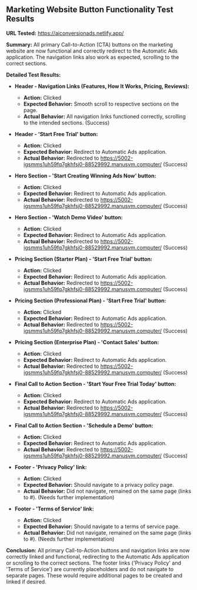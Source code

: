 ## Marketing Website Button Functionality Test Results

**URL Tested:** https://aiconversionads.netlify.app/

**Summary:**
All primary Call-to-Action (CTA) buttons on the marketing website are now functional and correctly redirect to the Automatic Ads application. The navigation links also work as expected, scrolling to the correct sections.

**Detailed Test Results:**

*   **Header - Navigation Links (Features, How It Works, Pricing, Reviews):**
    *   **Action:** Clicked
    *   **Expected Behavior:** Smooth scroll to respective sections on the page.
    *   **Actual Behavior:** All navigation links functioned correctly, scrolling to the intended sections. (Success)

*   **Header - 'Start Free Trial' button:**
    *   **Action:** Clicked
    *   **Expected Behavior:** Redirect to Automatic Ads application.
    *   **Actual Behavior:** Redirected to https://5002-igsmms1uh59fq7gkhfsj0-88529992.manusvm.computer/ (Success)

*   **Hero Section - 'Start Creating Winning Ads Now' button:**
    *   **Action:** Clicked
    *   **Expected Behavior:** Redirect to Automatic Ads application.
    *   **Actual Behavior:** Redirected to https://5002-igsmms1uh59fq7gkhfsj0-88529992.manusvm.computer/ (Success)

*   **Hero Section - 'Watch Demo Video' button:**
    *   **Action:** Clicked
    *   **Expected Behavior:** Redirect to Automatic Ads application.
    *   **Actual Behavior:** Redirected to https://5002-igsmms1uh59fq7gkhfsj0-88529992.manusvm.computer/ (Success)

*   **Pricing Section (Starter Plan) - 'Start Free Trial' button:**
    *   **Action:** Clicked
    *   **Expected Behavior:** Redirect to Automatic Ads application.
    *   **Actual Behavior:** Redirected to https://5002-igsmms1uh59fq7gkhfsj0-88529992.manusvm.computer/ (Success)

*   **Pricing Section (Professional Plan) - 'Start Free Trial' button:**
    *   **Action:** Clicked
    *   **Expected Behavior:** Redirect to Automatic Ads application.
    *   **Actual Behavior:** Redirected to https://5002-igsmms1uh59fq7gkhfsj0-88529992.manusvm.computer/ (Success)

*   **Pricing Section (Enterprise Plan) - 'Contact Sales' button:**
    *   **Action:** Clicked
    *   **Expected Behavior:** Redirect to Automatic Ads application.
    *   **Actual Behavior:** Redirected to https://5002-igsmms1uh59fq7gkhfsj0-88529992.manusvm.computer/ (Success)

*   **Final Call to Action Section - 'Start Your Free Trial Today' button:**
    *   **Action:** Clicked
    *   **Expected Behavior:** Redirect to Automatic Ads application.
    *   **Actual Behavior:** Redirected to https://5002-igsmms1uh59fq7gkhfsj0-88529992.manusvm.computer/ (Success)

*   **Final Call to Action Section - 'Schedule a Demo' button:**
    *   **Action:** Clicked
    *   **Expected Behavior:** Redirect to Automatic Ads application.
    *   **Actual Behavior:** Redirected to https://5002-igsmms1uh59fq7gkhfsj0-88529992.manusvm.computer/ (Success)

*   **Footer - 'Privacy Policy' link:**
    *   **Action:** Clicked
    *   **Expected Behavior:** Should navigate to a privacy policy page.
    *   **Actual Behavior:** Did not navigate, remained on the same page (links to #). (Needs further implementation)

*   **Footer - 'Terms of Service' link:**
    *   **Action:** Clicked
    *   **Expected Behavior:** Should navigate to a terms of service page.
    *   **Actual Behavior:** Did not navigate, remained on the same page (links to #). (Needs further implementation)

**Conclusion:**
All primary Call-to-Action buttons and navigation links are now correctly linked and functional, redirecting to the Automatic Ads application or scrolling to the correct sections. The footer links ('Privacy Policy' and 'Terms of Service') are currently placeholders and do not navigate to separate pages. These would require additional pages to be created and linked if desired.

